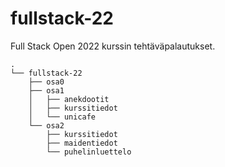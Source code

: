 # fullstack-22
Full Stack Open 2022 kurssin tehtäväpalautukset.

```
.
└── fullstack-22
    ├── osa0
    ├── osa1
    │   ├── anekdootit
    │   ├── kurssitiedot
    │   └── unicafe
    └── osa2
        ├── kurssitiedot 
        ├── maidentiedot 
        └── puhelinluettelo
```
